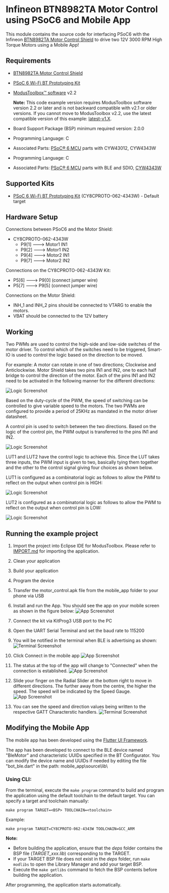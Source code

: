 # Infineon BTN8982TA Motor Control using PSoC6 and Mobile App

This module contains the source code for interfacing PSoC6 with the Infineon [BTN8982TA Motor Control Shield](https://www.infineon.com/dgdl/Infineon-Motor_Control_Shield_with_BTN8982TA_for_Arduino-UM-v00_09-EN.pdf?fileId=5546d4624ca27d02014cb20b89867eed) to drive two 12V 3000 RPM High Torque Motors using a Mobile App!

## Requirements
- [BTN8982TA Motor Control Shield](https://www.infineon.com/dgdl/Infineon-Motor_Control_Shield_with_BTN8982TA_for_Arduino-UM-v00_09-EN.pdf?fileId=5546d4624ca27d02014cb20b89867eed)
- [PSoC 6 Wi-Fi BT Prototyping Kit](https://www.cypress.com/CY8CPROTO-062-4343W)
- [ModusToolbox™ software](https://www.cypress.com/products/modustoolbox-software-environment) v2.2

   **Note:** This code example version requires ModusToolbox software version 2.2 or later and is not backward compatible with v2.1 or older versions. If you cannot move to ModusToolbox v2.2, use the latest compatible version of this example: [latest-v1.X](https://github.com/cypresssemiconductorco/mtb-example-anycloud-ble-wifi-onboarding/tree/latest-v1.X).

- Board Support Package (BSP) minimum required version: 2.0.0
- Programming Language: C
- Associated Parts: [PSoC® 6 MCU](http://www.cypress.com/PSoC6) parts with CYW43012, CYW4343W
- Programming Language: C
- Associated Parts: [PSoC® 6 MCU](http://www.cypress.com/PSoC6) parts with BLE and SDIO, [CYW4343W](https://www.cypress.com/documentation/datasheets/cyw4343w-single-chip-80211-bgn-macbasebandradio-bluetooth-41)

## Supported Kits

- [PSoC 6 Wi-Fi BT Prototyping Kit](https://www.cypress.com/CY8CPROTO-062-4343W) (CY8CPROTO-062-4343W) - Default target

## Hardware Setup
Connections between PSoC6 and the Motor Shield:
* CY8CPROTO-062-4343W
   * P9[1] ---> Motor1 IN1
   * P9[2] ---> Motor1 IN2
   * P9[4] ---> Motor2 IN1
   * P9[7] ---> Motor2 IN2

Connections on the CY8CPROTO-062-4343W Kit: 
* P5[6] ---> P9[0] (connect jumper wire)
* P5[7] ---> P9[5] (connect jumper wire)

Connections on the Motor Shield:
* INH_1 and INH_2 pins should be connected to VTARG to enable the motors. 
* VBAT should be connected to the 12V battery 

## Working
Two PWMs are used to control the high-side and low-side switches of the motor driver. To control which of the switches need to be triggered, Smart-IO is used to control the logic based on the direction to be moved. 

For example: A motor can rotate in one of two directions; Clockwise and Anticlockwise.
Motor Shield takes two pins IN1 and IN2, one to each half bridge to control the direction of the motor. Each of the pins IN1 and IN2 need to be activated in the following manner for the different directions:

![Logic Screenshot](images/logic2.png)

Based on the duty-cycle of the PWM, the speed of switching can be controlled to give variable speed to the motors. The two PWMs are configured to provide a period of 25KHz as mandated in the motor driver datasheet.

A control pin is used to switch between the two directions. Based on the logic of the control pin, the PWM output is transferred to the pins IN1 and IN2. 

![Logic Screenshot](images/logic1.png)

LUT1 and LUT2 have the control logic to achieve this. Since the LUT takes three inputs, the PWM input is given to two, basically tying them together and the other to the control signal giving four choices as shown below.

LUT1 is configured as a combinatorial logic as follows to allow the PWM to reflect on the output when control pin is HIGH:

![Logic Screenshot](images/smartio1.png)

LUT2 is configured as a combinatorial logic as follows to allow the PWM to reflect on the output when control pin is LOW:

![Logic Screenshot](images/smartio2.png)

## Running the example project

1. Import the project into Eclipse IDE for ModusToolbox. Please refer to [IMPORT.md](IMPORT.md) for importing the application.

2. Clean your application

3. Build your application

4. Program the device

5. Transfer the motor_control.apk file from the mobile_app folder to your phone via USB

6. Install and run the App. You should see the app on your mobile screen as shown in the figure below:
   ![App Screenshot](images/app1.png)

7. Connect the kit via KitProg3 USB port to the PC

8. Open the UART Serial Terminal and set the baud rate to 115200

9. You will be notified in the terminal when BLE is advertising as shown:
![Terminal Screenshot](images/uart1.png)

10. Click Connect in the mobile app
![App Screenshot](images/app2.png)

11. The status at the top of the app will change to "Connected" when the connection is established.
![App Screenshot](images/app3.jpg)

12. Slide your finger on the Radial Slider at the bottom right to move in different directions. The further away from the centre, the higher the speed. The speed will be indicated by the Speed Gauge.
![App Screenshot](images/app4.jpg)

13. You can see the speed and direction values being written to the respective GATT Characterstic handlers.
![Terminal Screenshot](images/uart2.png)

## Modifying the Mobile App
The mobile app has been developed using the [Flutter UI Framework](https://flutter.dev/docs/get-started/install/windows). 

The app has been developed to connect to the BLE device named "BleMotor" and characteristic UUIDs specified in the BT Configurator. You can modify the device name and UUIDs if needed by editing the file "bot_ble.dart" in the path: mobile_app\source\lib\

### Using CLI:

From the terminal, execute the `make program` command to build and program the application using the default toolchain to the default target. You can specify a target and toolchain manually:

  ```
  make program TARGET=<BSP> TOOLCHAIN=<toolchain>
  ```
  
  Example: 
  ```
  make program TARGET=CY8CPROTO-062-4343W TOOLCHAIN=GCC_ARM
  ```

  **Note:**  
  * Before building the application, ensure that the *deps* folder contains the BSP file (*TARGET_xxx.lib*) corresponding to the TARGET. 
  * If your TARGET BSP file does not exist in the *deps* folder, run `make modlibs` to open the Library Manager and add your target BSP.
  * Execute the `make getlibs` command to fetch the BSP contents before building the application.  


After programming, the application starts automatically. 

